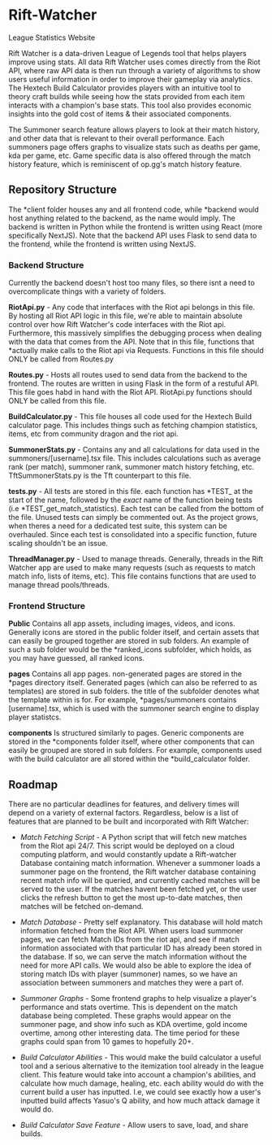 # Rift-Watcher
League Statistics Website

Rift Watcher is a data-driven League of Legends tool that helps players improve using stats. All data Rift Watcher uses comes directly from the Riot API, where raw API data is then run through a variety of algorithms to show users useful information in order to improve their gameplay via analytics. The Hextech Build Calculator provides players with an intuitive tool to theory craft builds while seeing how the stats provided from each item interacts with a
champion's base stats. This tool also provides economic insights into the gold cost of items & their associated components. 

The Summoner search feature allows players to look at their match history, and other data that is relevant to their overall performance. Each summoners page offers graphs to visualize stats such as deaths per game, kda per game, etc. 
Game specific data is also offered through the match history feature, which is reminiscent of op.gg's match history feature.

## Repository Structure

The *client folder houses any and all frontend code, while *backend would host anything related to the backend, as the name would imply. The backend is written in Python while the frontend is written using React (more specifically NextJS). Note that the backend API uses Flask to send data to the frontend, while the frontend is written using NextJS.

### Backend Structure

Currently the backend doesn't host too many files, so there isnt a need to overcomplicate things with a variety of folders.

**RiotApi.py** - Any code that interfaces with the Riot api belongs in this file. By hosting all Riot API logic in this file, we're able to maintain absolute control over how Rift Watcher's code interfaces with the Riot api. Furthermore, this massively 
simplifies the debugging process when dealing with the data that comes from the API. Note that in this file, functions that *actually make calls to the Riot api via Requests. Functions in this file should ONLY  be called from Routes.py

**Routes.py** - Hosts all routes used to send data from the backend to the frontend. The routes are written in using Flask in the form of a restuful API. This file goes habd in hand with the Riot API. RiotApi.py functions should ONLY be called from this file.

**BuildCalculator.py** - This file houses all code used for the Hextech Build calculator page. This includes things such as fetching champion statistics, items, etc from community dragon and the riot api.

**SummonerStats.py** - Contains any and all calculations for data used in the summoners/[username].tsx file. This includes calculations such as average rank (per match), summoner rank, summoner match history fetching, etc. TftSummonerStats.py is the Tft counterpart
to this file.

**tests.py** - All tests are stored in this file. each function has *TEST_ at the start of the name, followed by the *exact* name of the function being tests (i.e *TEST_get_match_statistics). Each test can be called from the bottom of the file. Unused tests can
simply be commented out. As the project grows, when theres a need for a dedicated test suite, this system can be overhauled. Since each test is consolidated into a specific function, future scaling shouldn't be an issue.

**ThreadManager.py** - Used to manage threads. Generally, threads in the Rift Watcher app are used to make many requests (such as requests to match match info, lists of items, etc). This file contains functions that are used to manage thread pools/threads.


### Frontend Structure

**Public** Contains all app assets, including images, videos, and icons. Generally icons are stored in the public folder itself, and certain assets that can easily be grouped together are stored in sub folders. An example of such a sub folder would be the *ranked_icons subfolder, which holds, as you may have guessed, all ranked icons.

**pages** Contains all app pages. non-generated pages are stored in the *pages directory itself. Generated pages (which can also be referred to as templates) are stored in sub folders. the title of the subfolder denotes what the template within is for. For example, *pages/summoners contains \[username\].tsx, which is used with the summoner search engine to display player statistcs.

**components** Is structured similarly to pages. Generic components are stored in the *components folder itself, where other components that can easily be grouped are stored in sub folders. For example, components used with the build calculator are all stored within the *build_calculator folder.


## Roadmap

There are no particular deadlines for features, and delivery times will depend on a variety of external factors. Regardless, below is a list of features that are planned to be built and incorporated with Rift Watcher:

- *Match Fetching Script* - A Python script that will fetch new matches from the Riot api 24/7. This script would be deployed on a cloud computing platform, and would constantly update a Rift-watcher Database containing match information. Whenever a summoner loads a summoner page on the frontend, the Rift watcher database containing recent match info will be queried, and currently cached matches will be served to the user. If the matches havent been fetched yet, or the user clicks the refresh button to get the most up-to-date matches, then matches will be fetched on-demand.

- *Match Database* - Pretty self explanatory. This database will hold match information fetched from the Riot API. When users load summoner pages, we can fetch Match IDs from the riot api, and see if match information associated with that particular ID has already been stored in the database. If so, we can serve the match information without the need for more API calls. We would also be able to explore the idea of storing match IDs with player (summoner) names, so we have an association between summoners and matches they were a part of.

- *Summoner Graphs* - Some frontend graphs to help visualize a player's performance and stats overtime. This is dependent on the match database being completed. These graphs would appear on the summoner page, and show info such as KDA overtime, gold income overtime, among other interesting data. The time period for these graphs could span from 10 games to hopefully 20+.

- *Build Calculator Abilities* - This would make the build calculator a useful tool and a serious alternative to the itemization tool already in the league client. This feature would take into account a champion's abilities, and calculate how much damage, healing, etc. each ability would do with the current build a user has inputted. I.e, we could see exactly how a user's inputted build affects Yasuo's Q ability, and how much attack damage it would do.

- *Build Calculator Save Feature* - Allow users to save, load, and share builds.
